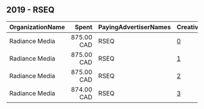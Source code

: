 ## 2019 - RSEQ 
|OrganizationName|Spent|PayingAdvertiserNames|CreativeUrls|Impressions|Genders|AgeBrackets|CountryCodes|BillingAddresses|CandidateBallotInformation|
|:---|---:|:---|:---|---:|:---|:---|:---|:---|:---|
|Radiance Media|875.00 CAD|RSEQ|[0](https://www.snap.com/political-ads/asset/4c630a34cdac2856d1330ea8d3e3d0eeb3d5aa7671133e6126dd600116f35a57?mediaType=mp4)|441,361||16-|canada|"1360 Ropery, Suite 101,Montreal,H3K2X3,CA"||
|Radiance Media|875.00 CAD|RSEQ|[1](https://www.snap.com/political-ads/asset/4a75d1853ef0025e228d58c58ae5b35092b549cbacc316d83de08fa66ccd32c9?mediaType=mp4)|445,044||16-|canada|"1360 Ropery, Suite 101,Montreal,H3K2X3,CA"||
|Radiance Media|875.00 CAD|RSEQ|[2](https://www.snap.com/political-ads/asset/97ea4193e8c94918246f7b24c88843ae3896f6064feb8070853a97e391b49776?mediaType=mp4)|424,824||16-|canada|"1360 Ropery, Suite 101,Montreal,H3K2X3,CA"||
|Radiance Media|874.00 CAD|RSEQ|[3](https://www.snap.com/political-ads/asset/a5f368a32e25ae59a7ccf8f78fc76678f03c15e11876c9b61a910c72dc223dbc?mediaType=mp4)|460,992||16-|canada|"1360 Ropery, Suite 101,Montreal,H3K2X3,CA"||
